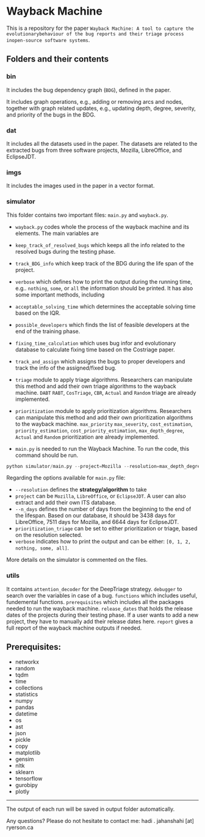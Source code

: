 # Wayback Machine
This is a repository for the paper `Wayback Machine: A tool to capture the evolutionarybehaviour of the bug reports and their triage process inopen-source software systems`. 

## Folders and their contents 

### bin
It includes the bug dependency graph (`BDG`), defined in the paper. 

It includes graph operations, e.g., adding or removing arcs and nodes, together with graph related updates, e.g., updating depth, degree, severity, and priority of the bugs in the BDG.

### dat
It includes all the datasets used in the paper. The datasets are related to the extracted bugs from three software projects, Mozilla, LibreOffice, and EclipseJDT.

### imgs
It includes the images used in the paper in a vector format.

### simulator
This folder contains two important files: `main.py` and `wayback.py`.

*  `wayback.py` codes whole the process of the wayback machine and its elements. The main variables are
  *  `keep_track_of_resolved_bugs` which keeps all the info related to the resolved bugs during the testing phase.
  *  `track_BDG_info` which keep track of the BDG during the life span of the project.
  *  `verbose` which defines how to print the output during the running time, e.g.. `nothing`, `some`, or `all` the information should be printed.
  It has also some important methods, including
  * `acceptable_solving_time` which determines the acceptable solving time based on the IQR.
  * `possible_developers` which finds the list of feasible developers at the end of the training phase.
  * `fixing_time_calculation` which uses bug infor and evolutionary database to calculate fixing time based on the Costriage paper.
  * `track_and_assign` which assigns the bugs to proper developers and track the info of the assigned/fixed bug.
  * `triage` module to apply triage algorithms. Researchers can manipulate this method and add their own triage algorithms to the wayback machine. `DABT` `RABT`, `CosTriage`, `CBR`, `Actual` and `Random` triage are already implemented.
  * `prioritization` module to apply prioritization algorithms. Researchers can manipulate this method and add their own prioritization algorithms to the wayback machine. `max_priority` `max_severity`, `cost_estimation`, `priority_estimation`, `cost_priority_estimation`, `max_depth_degree`, `Actual` and `Random` prioritization are already implemented.


* `main.py` is needed to run the Wayback Machine. 
To run the code, this command should be run. 

```python
python simulator/main.py --project=Mozilla --resolution=max_depth_degree --n_days=7511 --prioritization_triage=prioritization --verbose=0
```
Regarding the options available for `main.py` file:
  * `--resolution` defines the **strategy/algorithm** to take
  * `project` can be `Mozilla`, `LibreOffice`, or `EclipseJDT`. A user can also extract and add their own ITS database. 
  * `--n_days` defines the number of days from the beginning to the end of the lifespan. Based on our database, it should be 3438 days for LibreOffice,  7511 days for Mozilla, and 
  6644 days for EclipseJDT.
  * `prioritization_triage` can be set to either prioritization or triage, based on the resolution selected.
  * `verbose` indicates how to print the output and can be either: ```[0, 1, 2, nothing, some, all]```.


More details on the simulator is commented on the files.

### utils
It contains `attention_decoder` for the DeepTriage strategy. `debugger` to search over the variables in case of a bug. `functions` which includes useful, fundemental functions. `prerequisites` which includes all the packages needed to run the wayback machine. `release_dates` that holds the release dates of the projects during their testing phase. If a user wants to add a new project, they have to manually add their release dates here. `report` gives a full report of the wayback machine outputs if needed.


## Prerequisites:
 * networkx 
 * random
 * tqdm
 * time
 * collections
 * statistics
 * numpy
 * pandas
 * datetime
 * os
 * ast
 * json
 * pickle
 * copy
 * matplotlib
 * gensim 
 * nltk 
 * sklearn 
 * tensorflow
 * gurobipy 
 * plotly

____________
The output of each run will be saved in output folder automatically. 

Any questions? Please do not hesitate to contact me: hadi . jahanshahi [at] ryerson.ca
